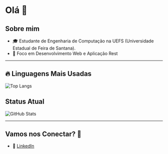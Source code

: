 # Olá  👋

## Sobre mim
- 🎓 Estudante de Engenharia de Computação na UEFS (Universidade Estadual de Feira de Santana).
- 🌟 Foco em Desenvolvimento Web e Aplicação Rest

---



## 🔥 Linguagens Mais Usadas
![Top Langs](https://github-readme-stats.vercel.app/api/top-langs/?username=tamillycosta&layout=compact&hide=html)


## Status Atual 
![GitHub Stats](https://github-readme-stats.vercel.app/api?username=tamillycosta&show_icons=true&hide_title=true&count_private=true&hide=prs)




---

## Vamos nos Conectar? 🤝
- 💼 [LinkedIn](https://www.linkedin.com/in/tamilly-cerqueira-087972325/)

